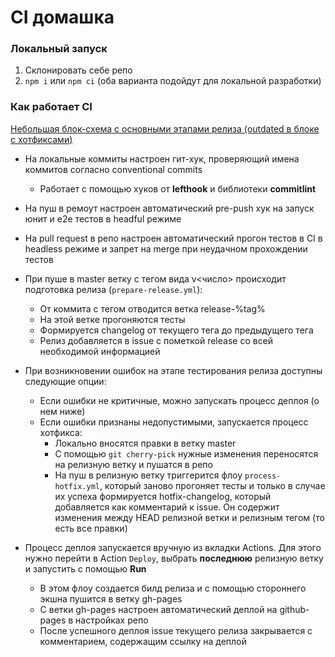 # CI домашка

### Локальный запуск

1. Склонировать себе репо
2. `npm i` или `npm ci` (оба варианта подойдут для локальной разработки)

### Как работает CI

[Небольшая блок-схема с основными этапами релиза (outdated в блоке с хотфиксами)](https://i.imgur.com/VZOlYtF.png)

- На локальные коммиты настроен гит-хук, проверяющий имена коммитов согласно conventional commits
  - Работает с помощью хуков от **lefthook** и библиотеки **commitlint**
- На пуш в ремоут настроен автоматический pre-push хук на запуск юнит и e2e тестов в headful режиме
- На pull request в репо настроен автоматический прогон тестов в CI в headless режиме и запрет на merge при неудачном прохождении тестов

- При пуше в master ветку с тегом вида v<число> происходит подготовка релиза (`prepare-release.yml`):

  - От коммита с тегом отводится ветка release-%tag%
  - На этой ветке прогоняются тесты
  - Формируется changelog от текущего тега до предыдущего тега
  - Релиз добавляется в issue с пометкой release со всей необходимой информацией

- При возникновении ошибок на этапе тестирования релиза доступны следующие опции:

  - Если ошибки не критичные, можно запускать процесс деплоя (о нем ниже)
  - Если ошибки признаны недопустимыми, запускается процесс хотфикса:
    - Локально вносятся правки в ветку master
    - С помощью `git cherry-pick` нужные изменения переносятся на релизную ветку и пушатся в репо
    - На пуш в релизную ветку триггерится флоу `process-hotfix.yml`, который заново прогоняет тесты и только в случае их успеха формируется hotfix-changelog, который добавляется как комментарий к issue. Он содержит изменения между HEAD релизной ветки и релизным тегом (то есть все правки)

- Процесс деплоя запускается вручную из вкладки Actions. Для этого нужно перейти в Action `Deploy`, выбрать **последнюю** релизную ветку и запустить с помощью **Run**
  - В этом флоу создается билд релиза и с помощью стороннего экшна пушится в ветку gh-pages
  - С ветки gh-pages настроен автоматический деплой на github-pages в настройках репо
  - После успешного деплоя issue текущего релиза закрывается с комментарием, содержащим ссылку на деплой
